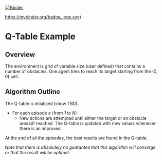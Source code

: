[![Binder](https://mybinder.org/badge_logo.svg)](https://mybinder.org/v2/gh/ssw1/binder1/HEAD)


<a href="https://mybinder.org/v2/gh/ssw1/binder1/HEAD" target="_blank">https://mybinder.org/badge_logo.svg)</a>

# Q-Table Example

## Overview

The environment is grid of variable size (user defined) that contains a number of obstacles.
One agent tries to reach its target starting from the (0, 0) cell.

## Algorithm Outline

The Q-table is intialized (show TBD).

  * For each episode _e_ (from _1_ to _N_)
     - New actions are attempted until either the target or an obstacle areasdf
    reached. The Q-table is updated with new values whenever there is an improved.
       
At the end of all the episodes, the best results are found in the Q-table.

_Note that there is absolutely no guarantee that this algorithm will converge
or that the result will be optimal_.
